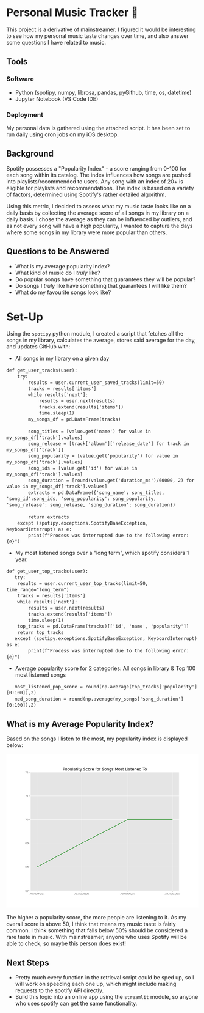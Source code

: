 # Personal Music Tracker 🎹

This project is a derivative of mainstreamer. I figured it would be interesting to see how my personal music taste changes over time, and also answer some questions I have related to music. 

## Tools

### Software 
- Python (spotipy, numpy, librosa, pandas, pyGithub, time, os, datetime)
- Jupyter Notebook (VS Code IDE)

### Deployment
My personal data is gathered using the attached script. It has been set to run daily using cron jobs on my iOS desktop.


## Background
Spotify possesses a "Popularity Index" - a score ranging from 0-100 for each song within its catalog. The index influences how songs are pushed into playlists/recommended to users. Any song with an index of 20+ is eligible for playlists and recommendations. The index is based on a variety of factors, determined using Spotify's rather detailed algorithm. 

Using this metric, I decided to assess what my music taste looks like on a daily basis by collecting the average score of all songs in my library on a daily basis. I chose the average as they can be influenced by outliers, and as not every song will have a high popularity, I wanted to capture the days where some songs in my library were more popular than others. 

## Questions to be Answered
- What is my average popularity index?
- What kind of music do I *truly* like? 
- Do popular songs have something that guarantees they will be popular?
- Do songs I *truly* like have something that guarantees I will like them?
- What do my favourite songs look like? 

# Set-Up
Using the `spotipy` python module, I created a script that fetches all the songs in my library, calculates the average, stores said average for the day, and updates GitHub with: 
- All songs in my library on a given day
```
def get_user_tracks(user): 
    try:
        results = user.current_user_saved_tracks(limit=50)
        tracks = results['items']
        while results['next']:
            results = user.next(results)
            tracks.extend(results['items'])
            time.sleep(1)
        my_songs_df = pd.DataFrame(tracks)

        song_titles = [value.get('name') for value in my_songs_df['track'].values]
        song_release = [track['album']['release_date'] for track in my_songs_df['track']]
        song_popularity = [value.get('popularity') for value in my_songs_df['track'].values]
        song_ids = [value.get('id') for value in my_songs_df['track'].values]
        song_duration = [round(value.get('duration_ms')/60000, 2) for value in my_songs_df['track'].values]
        extracts = pd.DataFrame({'song_name': song_titles, 'song_id':song_ids, 'song_popularity': song_popularity, 'song_release': song_release, 'song_duration': song_duration})

        return extracts
    except (spotipy.exceptions.SpotifyBaseException, KeyboardInterrupt) as e: 
        print(f"Process was interrupted due to the following error: {e}")
```

- My most listened songs over a "long term", which spotify considers 1 year.
```
def get_user_top_tracks(user):
   try:
    results = user.current_user_top_tracks(limit=50, time_range="long_term")
    tracks = results['items']
    while results['next']:
        results = user.next(results)
        tracks.extend(results['items'])
        time.sleep(1)
    top_tracks = pd.DataFrame(tracks)[['id', 'name', 'popularity']]
    return top_tracks
   except (spotipy.exceptions.SpotifyBaseException, KeyboardInterrupt) as e: 
        print(f"Process was interrupted due to the following error: {e}")
```
- Average popularity score for 2 categories: All songs in library & Top 100 most listened songs
```
   most_listened_pop_score = round(np.average(top_tracks['popularity'][0:100]),2)
   med_song_duration = round(np.average(my_songs['song_duration'][0:100]),2)

```

## What is my Average Popularity Index? 
Based on the songs I listen to the most, my popularity index is displayed below: 

![Popularity Index Graph, based on Spotify's Popularity Algorithm](plots/Popularity%20Score%20Plot.png)

The higher a popularity score, the more people are listening to it. As my overall score is above 50, I think that means my music taste is fairly common. I think something that falls below 50% should be considered a rare taste in music. With mainstreamer, anyone who uses Spotify will be able to check, so maybe this person does exist! 


## Next Steps 
- Pretty much every function in the retrieval script could be sped up, so I will work on speeding each one up, which might include making requests to the spotify API directly. 
- Build this logic into an online app using the `streamlit` module, so anyone who uses spotify can get the same functionality. 
